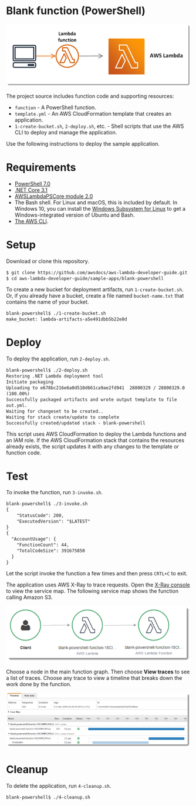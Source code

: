 # Blank function (PowerShell)

![Architecture](/sample-apps/blank-powershell/images/sample-blank-powershell.png)

The project source includes function code and supporting resources:

- `function` - A PowerShell function.
- `template.yml` - An AWS CloudFormation template that creates an application.
- `1-create-bucket.sh`, `2-deploy.sh`, etc. - Shell scripts that use the AWS CLI to deploy and manage the application.

Use the following instructions to deploy the sample application.

# Requirements
- [PowerShell 7.0](https://docs.microsoft.com/en-us/powershell/scripting/install/installing-powershell#powershell-core)
- [.NET Core 3.1](https://www.microsoft.com/net/download)
- [AWSLambdaPSCore module 2.0](https://www.powershellgallery.com/packages/AWSLambdaPSCore/2.0.0.0)
- The Bash shell. For Linux and macOS, this is included by default. In Windows 10, you can install the [Windows Subsystem for Linux](https://docs.microsoft.com/en-us/windows/wsl/install-win10) to get a Windows-integrated version of Ubuntu and Bash.
- [The AWS CLI](https://docs.aws.amazon.com/cli/latest/userguide/cli-chap-install.html).

# Setup
Download or clone this repository.

    $ git clone https://github.com/awsdocs/aws-lambda-developer-guide.git
    $ cd aws-lambda-developer-guide/sample-apps/blank-powershell

To create a new bucket for deployment artifacts, run `1-create-bucket.sh`. Or, if you already have a bucket, create a file named `bucket-name.txt` that contains the name of your bucket.

    blank-powershell$ ./1-create-bucket.sh
    make_bucket: lambda-artifacts-a5e491dbb5b22e0d

# Deploy
To deploy the application, run `2-deploy.sh`.

    blank-powershell$ ./2-deploy.sh
    Restoring .NET Lambda deployment tool
    Initiate packaging
    Uploading to e678bc216e6a0d510d661ca9ae2fd941  28800329 / 28800329.0  (100.00%)
    Successfully packaged artifacts and wrote output template to file out.yml.
    Waiting for changeset to be created..
    Waiting for stack create/update to complete
    Successfully created/updated stack - blank-powershell

This script uses AWS CloudFormation to deploy the Lambda functions and an IAM role. If the AWS CloudFormation stack that contains the resources already exists, the script updates it with any changes to the template or function code.

# Test
To invoke the function, run `3-invoke.sh`.

    blank-powershell$ ./3-invoke.sh
    {
        "StatusCode": 200,
        "ExecutedVersion": "$LATEST"
    }
    {
      "AccountUsage": {
        "FunctionCount": 44,
        "TotalCodeSize": 391675850
      }
    }

Let the script invoke the function a few times and then press `CRTL+C` to exit.

The application uses AWS X-Ray to trace requests. Open the [X-Ray console](https://console.aws.amazon.com/xray/home#/service-map) to view the service map. The following service map shows the function calling Amazon S3.

![Service Map](/sample-apps/blank-powershell/images/blank-powershell-servicemap.png)

Choose a node in the main function graph. Then choose **View traces** to see a list of traces. Choose any trace to view a timeline that breaks down the work done by the function.

![Trace](/sample-apps/blank-powershell/images/blank-powershell-trace.png)

# Cleanup
To delete the application, run `4-cleanup.sh`.

    blank-powershell$ ./4-cleanup.sh
